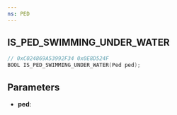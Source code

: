 ```yaml
---
ns: PED
---
```

## IS_PED_SWIMMING_UNDER_WATER

```c
// 0xC024869A53992F34 0x0E8D524F
BOOL IS_PED_SWIMMING_UNDER_WATER(Ped ped);
```

## Parameters
* **ped**:
